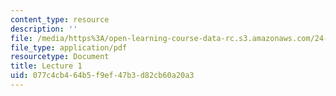 ```yaml
---
content_type: resource
description: ''
file: /media/https%3A/open-learning-course-data-rc.s3.amazonaws.com/24-914-language-variation-and-change-spring-2019/077c4cb464b5f9ef47b3d82cb60a20a3_MIT24_914s19_lec1.pdf
file_type: application/pdf
resourcetype: Document
title: Lecture 1
uid: 077c4cb4-64b5-f9ef-47b3-d82cb60a20a3
---
```

